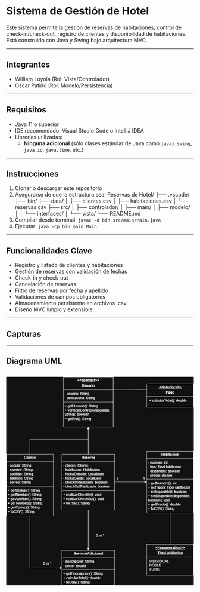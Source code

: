# Sistema de Gestión de Hotel  

Este sistema permite la gestión de reservas de habitaciones, control de check-in/check-out, registro de clientes y disponibilidad de habitaciones. Está construido con Java y Swing bajo arquitectura MVC.

---

## Integrantes  
- William Loyola (Rol: Vista/Controlador)  
- Oscar Patiño (Rol: Modelo/Persistencia)  

---

## Requisitos  
- Java 11 o superior  
- IDE recomendado: Visual Studio Code o IntelliJ IDEA  
- Librerías utilizadas:  
  - **Ninguna adicional** (sólo clases estándar de Java como `javax.swing`, `java.io`, `java.time`, etc.)

---

## Instrucciones  
1. Clonar o descargar este repositorio  
2. Asegurarse de que la estructura sea:
   Reservas de Hotel/
  ├── .vscode/
  ├── bin/
  ├── data/
  │ ├── clientes.csv
  │ ├── habitaciones.csv
  │ └── reservas.csv
  ├── src/
  │ ├── controlador/
  │ ├── main/
  │ ├── modelo/
  │ │ └── interfaces/
  │ └── vista/
  └── README.md
3. Compilar desde terminal:
  `javac -d bin src/main/Main.java`
4. Ejecutar:
  `java -cp bin main.Main`

---

## Funcionalidades Clave
- Registro y listado de clientes y habitaciones
- Gestión de reservas con validación de fechas
- Check-in y check-out
- Cancelación de reservas
- Filtro de reservas por fecha y apellido
- Validaciones de campos obligatorios
- Almacenamiento persistente en archivos .csv
- Diseño MVC limpio y extensible
  
---

## Capturas
  
---

## Diagrama UML  
![Image Alt](https://github.com/Squiimoo/Examen-Fina-POO/blob/a89e14b031c5559258f66e03f2388070899b94bf/Imagen%20de%20WhatsApp%202025-07-29%20a%20las%2021.53.24_c01a10d6.jpg)
---


